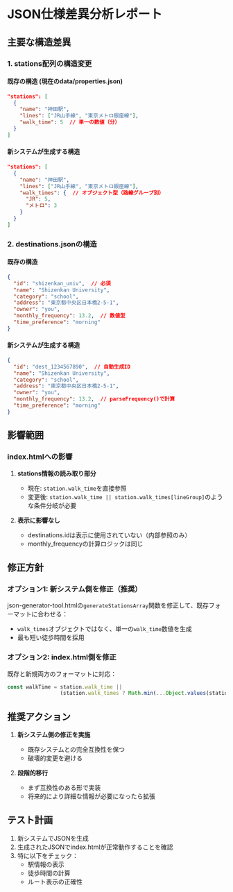 # JSON仕様差異分析レポート

## 主要な構造差異

### 1. stations配列の構造変更

#### 既存の構造 (現在のdata/properties.json)
```json
"stations": [
  {
    "name": "神田駅",
    "lines": ["JR山手線", "東京メトロ銀座線"],
    "walk_time": 5  // 単一の数値（分）
  }
]
```

#### 新システムが生成する構造
```json
"stations": [
  {
    "name": "神田駅",
    "lines": ["JR山手線", "東京メトロ銀座線"],
    "walk_times": {  // オブジェクト型（路線グループ別）
      "JR": 5,
      "メトロ": 3
    }
  }
]
```

### 2. destinations.jsonの構造

#### 既存の構造
```json
{
  "id": "shizenkan_univ",  // 必須
  "name": "Shizenkan University",
  "category": "school",
  "address": "東京都中央区日本橋2-5-1",
  "owner": "you",
  "monthly_frequency": 13.2,  // 数値型
  "time_preference": "morning"
}
```

#### 新システムが生成する構造
```json
{
  "id": "dest_1234567890",  // 自動生成ID
  "name": "Shizenkan University",
  "category": "school",
  "address": "東京都中央区日本橋2-5-1",
  "owner": "you",
  "monthly_frequency": 13.2,  // parseFrequency()で計算
  "time_preference": "morning"
}
```

## 影響範囲

### index.htmlへの影響

1. **stations情報の読み取り部分**
   - 現在: `station.walk_time`を直接参照
   - 変更後: `station.walk_time || station.walk_times[lineGroup]`のような条件分岐が必要

2. **表示に影響なし**
   - destinations.idは表示に使用されていない（内部参照のみ）
   - monthly_frequencyの計算ロジックは同じ

## 修正方針

### オプション1: 新システム側を修正（推奨）
json-generator-tool.htmlの`generateStationsArray`関数を修正して、既存フォーマットに合わせる：
- `walk_times`オブジェクトではなく、単一の`walk_time`数値を生成
- 最も短い徒歩時間を採用

### オプション2: index.html側を修正
既存と新規両方のフォーマットに対応：
```javascript
const walkTime = station.walk_time || 
                 (station.walk_times ? Math.min(...Object.values(station.walk_times)) : 0);
```

## 推奨アクション

1. **新システム側の修正を実施**
   - 既存システムとの完全互換性を保つ
   - 破壊的変更を避ける

2. **段階的移行**
   - まず互換性のある形で実装
   - 将来的により詳細な情報が必要になったら拡張

## テスト計画

1. 新システムでJSONを生成
2. 生成されたJSONでindex.htmlが正常動作することを確認
3. 特に以下をチェック：
   - 駅情報の表示
   - 徒歩時間の計算
   - ルート表示の正確性